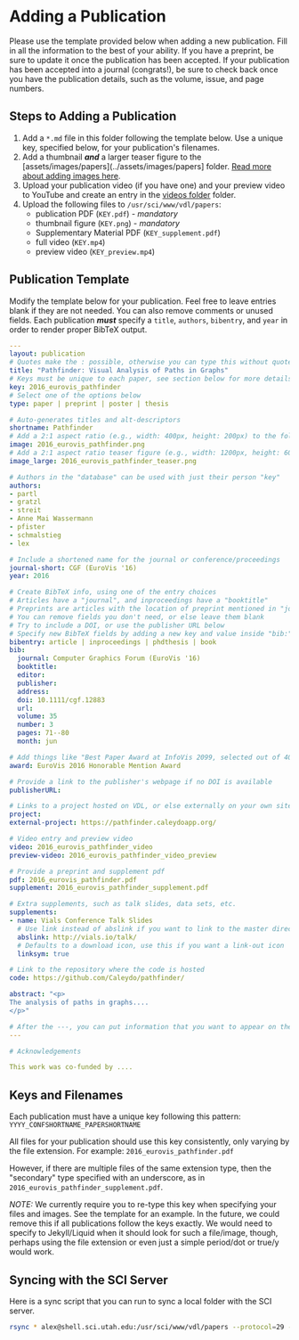# Adding a Publication

Please use the template provided below when adding a new publication. Fill in
all the information to the best of your ability. If you have a preprint, be sure
to update it once the publication has been accepted. If your publication has
been accepted into a journal (congrats!), be sure to check back once you have
the publication details, such as the volume, issue, and page numbers.



## Steps to Adding a Publication

1. Add a `*.md` file in this folder following the template below. Use a unique key, specified below, for your publication's filenames.
2. Add a thumbnail **_and_** a larger teaser figure to the [assets/images/papers](../assets/images/papers] folder. [Read more about adding images here](../assets/images/README.md).
3. Upload your publication video (if you have one) and your preview video to YouTube and create an entry in the [videos folder](../_videos) folder.
4. Upload the following files to `/usr/sci/www/vdl/papers`:
    - publication PDF (`KEY.pdf`) - *mandatory*
    - thumbnail figure (`KEY.png`) - *mandatory*
    - Supplementary Material PDF (`KEY_supplement.pdf`)
    - full video (`KEY.mp4`)
    - preview video (`KEY_preview.mp4`)



## Publication Template

Modify the template below for your publication. Feel free to leave entries
blank if they are not needed. You can also remove comments or unused fields.
Each publication _**must**_ specify a `title`, `authors`, `bibentry`, and `year`
in order to render proper BibTeX output.


``` yaml
---
layout: publication
# Quotes make the : possible, otherwise you can type this without quotes
title: "Pathfinder: Visual Analysis of Paths in Graphs"
# Keys must be unique to each paper, see section below for more details
key: 2016_eurovis_pathfinder
# Select one of the options below
type: paper | preprint | poster | thesis

# Auto-generates titles and alt-descriptors
shortname: Pathfinder
# Add a 2:1 aspect ratio (e.g., width: 400px, height: 200px) to the folder /assets/images/publications/
image: 2016_eurovis_pathfinder.png
# Add a 2:1 aspect ratio teaser figure (e.g., width: 1200px, height: 600px) to the folder /assets/images/publications/
image_large: 2016_eurovis_pathfinder_teaser.png

# Authors in the "database" can be used with just their person "key"
authors:
- partl
- gratzl
- streit
- Anne Mai Wassermann
- pfister
- schmalstieg
- lex

# Include a shortened name for the journal or conference/proceedings
journal-short: CGF (EuroVis '16)
year: 2016

# Create BibTeX info, using one of the entry choices
# Articles have a "journal", and inproceedings have a "booktitle"
# Preprints are articles with the location of preprint mentioned in "journal"
# You can remove fields you don't need, or else leave them blank
# Try to include a DOI, or use the publisher URL below
# Specify new BibTeX fields by adding a new key and value inside "bib:"
bibentry: article | inproceedings | phdthesis | book
bib:
  journal: Computer Graphics Forum (EuroVis '16)
  booktitle: 
  editor: 
  publisher: 
  address: 
  doi: 10.1111/cgf.12883
  url: 
  volume: 35
  number: 3
  pages: 71--80
  month: jun

# Add things like "Best Paper Award at InfoVis 2099, selected out of 4000 submissions"
award: EuroVis 2016 Honorable Mention Award

# Provide a link to the publisher's webpage if no DOI is available
publisherURL: 

# Links to a project hosted on VDL, or else externally on your own site
project: 
external-project: https://pathfinder.caleydoapp.org/

# Video entry and preview video
video: 2016_eurovis_pathfinder_video
preview-video: 2016_eurovis_pathfinder_video_preview

# Provide a preprint and supplement pdf
pdf: 2016_eurovis_pathfinder.pdf
supplement: 2016_eurovis_pathfinder_supplement.pdf

# Extra supplements, such as talk slides, data sets, etc.
supplements:
- name: Vials Conference Talk Slides
  # Use link instead of abslink if you want to link to the master directory
  abslink: http://vials.io/talk/
  # Defaults to a download icon, use this if you want a link-out icon
  linksym: true

# Link to the repository where the code is hosted
code: https://github.com/Caleydo/pathfinder/

abstract: "<p>
The analysis of paths in graphs....
</p>"

# After the ---, you can put information that you want to appear on the website using markdown formatting or HTML. A good example are acknowledgements, extra references, an erratum, etc.
---

# Acknowledgements

This work was co-funded by ....
```



## Keys and Filenames

Each publication must have a unique key following this pattern:
`YYYY_CONFSHORTNAME_PAPERSHORTNAME`


All files for your publication should use this key consistently, only varying by
the file extension. For example: `2016_eurovis_pathfinder.pdf`


However, if there are multiple files of the same extension type, then the
"secondary" type specified with an underscore, as in
`2016_eurovis_pathfinder_supplement.pdf`.


_NOTE:_ We currently require you to re-type this key when specifying your files
and images. See the template for an example. In the future, we could remove
this if all publications follow the keys exactly. We would need to specify to
Jekyll/Liquid when it should look for such a file/image, though, perhaps using
the file extension or even just a simple period/dot or true/y would work.



## Syncing with the SCI Server

Here is a sync script that you can run to sync a local folder with the SCI server.

``` bash
rsync * alex@shell.sci.utah.edu:/usr/sci/www/vdl/papers --protocol=29 -r
```
